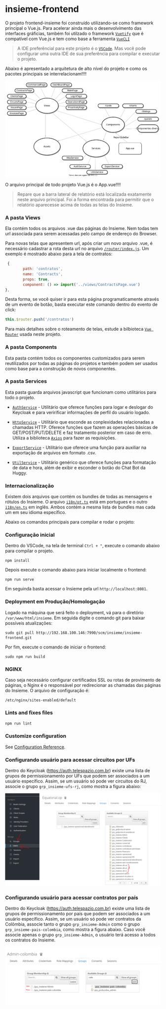 # insieme-frontend

O projeto frontend-insieme foi construído utilizando-se como framework principal o Vue.js. Para acelerar ainda mais o desenvolvimento das interfaces gráficias, também foi utilzado o framework [`Vuetify`](https://vuetifyjs.com) que é compatível com Vue.js e tem como base a ferramenta [`VueCLI`](http://cli.vuejs.org)

> A IDE preferêncial para este projeto é o [`VSCode`](https://code.visualstudio.com/). Mas você pode configurar uma outra IDE de sua preferência para compilar e executar o projeto.

Abaixo é apresentado a arquitetura de alto nível do projeto e como os pacotes principais se interrelacionam!!!!

![diagram](frontend-diagram.svg)

O arquivo principal de todo projeto Vue.js é o App.vue!!!!

>Repare que a barra lateral de relatório está localizada exatamente neste arquivo principal. Foi a forma encontrada para permitir que o relatório aparecesse acima de todas as telas do Insieme.

### **A pasta Views**

Ela contém todos os arquivos .vue das páginas do Insieme. Nem todas tem url associada para serem acessadas pelo campo de endereço do Browser.

Para novas telas que apresentem url, após criar um novo arquivo .vue, é necessário cadastrar a rota desta url no arquivo [`/router/index.js`](src/router/index.js). Um exemplo é mostrado abaixo para a tela de contratos:

```javascript
 {
        path: 'contratos',
        name: 'Contracts',
        props: true,
        component: () => import('../views/ContractsPage.vue')
},
```

Desta forma, se você quiser ir para esta página programaticamente através de um evento de botão, basta executar este comando dentro do evento de click:

```javascript
this.$router.push('/contratos')
```

Para mais detalhes sobre o roteamento de telas, estude a bilbioteca [`Vue Router`](https://router.vuejs.org/) usada neste projeto.

### **A pasta Components**

Esta pasta contém todos os componentes customizados para serem reutilizados por todas as páginas do projetos e também podem ser usados como base para a construção de novos componentes.

### **A pasta Services**

Esta pasta guarda arquivos javascript que funcionam como utilitários para todo o projeto.

- [`AuthService`](src/services/AuthService.js) - Utilitário que oferece funções para logar e deslogar do Keycloak e para veririficar informações de perfil do usuário logado.

- [`HttpService`](src/services/HttpService.js) - Utilitário que esconde as conplexidades relacionadas a chamadas HTTP. Oferece funções que fazem as operações básicas de GET/POST/PUT/DELETE e faz tratamento posterior em caso de erro. Utiliza a biblioteca [`Axios`](https://www.npmjs.com/package/axios) para fazer as requisições.

- [`ExportService`](src/services/ExportService.js) - Utilitário que oferece uma função para auxiliar na exportação de arquivos em formato .csv.

- [`UtilService`](src/services/UtilService.js) - Utilitário genérico que oferece funções para formatação de data e hora, além de exibir e esconder o botão do Chat Bot da Huggy.

### **Internacionalização**

Existem dois arquivos que contém os bundles de todas as mensagens e rótulos do Insieme. O arquivo [`i18n/pt.ts`](src/i18n/pt.ts) está em portugues e o outro [`i18n/en.ts`](src/i18n/en.ts) em inglês. Ambos contém a mesma lista de bundles mas cada um em seu idioma específico.

Abaixo os comandos principais para compilar e rodar o projeto:

### Configuração inicial

Dentro do VSCode, na tela de terminal `Ctrl + "`, execute o comando abaixo para compilar o projeto.

```
npm install
```

Depois execute o comando abaixo para iniciar localmente o frontend:

```
npm run serve
```

Em seguinda basta acessar o Insieme pela url `http://localhost:8081`.

### Deployment em Produção/Homologação

Logado na máquina que será feito o deployment, vá para o diretório
`/var/www/html/insieme`. Em seguida digite o comando git para baixar
possíveis atualizações:

```
sudo git pull http://192.168.100.146:7990/scm/insieme/insieme-frontend.git
```

Por fim, execute o comando de iniciar o frontend:

```
sudo npm run build
```

### NGINX

Caso seja necessário configurar certificados SSL ou rotas de provimento de páginas, o Nginx é o responsável por redirecionar
as chamadas das páginas do Insieme. O arquivo de configuração é:

```
/etc/nginx/sites-enabled/default
```

### Lints and fixes files

```
npm run lint
```

### Customize configuration

See [Configuration Reference](https://cli.vuejs.org/config/).

### Configurando usuário para acessar circuitos por UFs

Dentro do Keycloak (https://auth.telespazio.com.br) existe uma lista de grupos de permissionamento por UFs que podem ser associados a um usuário específico. Assim, se um usuário só pode ver circuitos do RJ, associe o grupo `grp_insieme-ufs-rj`, como mostra a figura abaixo:


![diagram](keycloak-ufs.PNG)

### Configurando usuário para acessar contratos por país

Dentro do Keycloak (https://auth.telespazio.com.br) existe uma lista de grupos de permissionamento por país que podem ser associados a um usuário específico. Assim, se um usuário só pode ver contratos da Colômbia, associe tanto o grupo `grp_insieme-Admin` como o grupo `grp_insieme-pais-colombia`, como mostra a figura abaixo. Caso você associe apenas o grupo `grp_insieme-Admin`, o usuário terá acesso a todos os contratos do Insieme.


![diagram](keycloak-pais.PNG)
